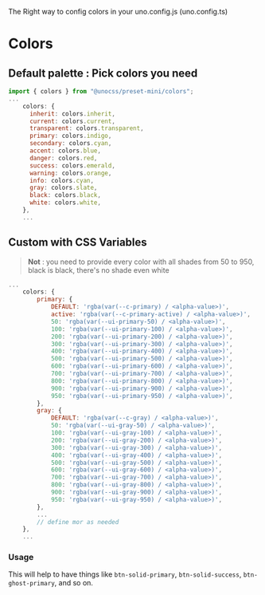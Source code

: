 The Right way to config colors in your uno.config.js (uno.config.ts)

# Colors

## Default palette : Pick colors you need

```js
import { colors } from "@unocss/preset-mini/colors";
...
    colors: {
      inherit: colors.inherit,
      current: colors.current,
      transparent: colors.transparent,
      primary: colors.indigo,
      secondary: colors.cyan,
      accent: colors.blue,
      danger: colors.red,
      success: colors.emerald,
      warning: colors.orange,
      info: colors.cyan,
      gray: colors.slate,
      black: colors.black,
      white: colors.white,
    },
    ...

```


## Custom with CSS Variables 

> **Not** : you need to provide every color with all shades from 50 to 950, black is black, there's no shade even white


```js
...
    colors: {
        primary: {
            DEFAULT: 'rgba(var(--c-primary) / <alpha-value>)',
            active: 'rgba(var(--c-primary-active) / <alpha-value>)',
            50: 'rgba(var(--ui-primary-50) / <alpha-value>)',
            100: 'rgba(var(--ui-primary-100) / <alpha-value>)',
            200: 'rgba(var(--ui-primary-200) / <alpha-value>)',
            300: 'rgba(var(--ui-primary-300) / <alpha-value>)',
            400: 'rgba(var(--ui-primary-400) / <alpha-value>)',
            500: 'rgba(var(--ui-primary-500) / <alpha-value>)',
            600: 'rgba(var(--ui-primary-600) / <alpha-value>)',
            700: 'rgba(var(--ui-primary-700) / <alpha-value>)',
            800: 'rgba(var(--ui-primary-800) / <alpha-value>)',
            900: 'rgba(var(--ui-primary-900) / <alpha-value>)',
            950: 'rgba(var(--ui-primary-950) / <alpha-value>)',
        },
        gray: {
            DEFAULT: 'rgba(var(--c-gray) / <alpha-value>)',
            50: 'rgba(var(--ui-gray-50) / <alpha-value>)',
            100: 'rgba(var(--ui-gray-100) / <alpha-value>)',
            200: 'rgba(var(--ui-gray-200) / <alpha-value>)',
            300: 'rgba(var(--ui-gray-300) / <alpha-value>)',
            400: 'rgba(var(--ui-gray-400) / <alpha-value>)',
            500: 'rgba(var(--ui-gray-500) / <alpha-value>)',
            600: 'rgba(var(--ui-gray-600) / <alpha-value>)',
            700: 'rgba(var(--ui-gray-700) / <alpha-value>)',
            800: 'rgba(var(--ui-gray-800) / <alpha-value>)',
            900: 'rgba(var(--ui-gray-900) / <alpha-value>)',
            950: 'rgba(var(--ui-gray-950) / <alpha-value>)',
        },
        ... 
        // define mor as needed 
    },
    ...

```

### Usage

This will help to have things like `btn-solid-primary`, `btn-solid-success`, `btn-ghost-primary`, and so on.

 
